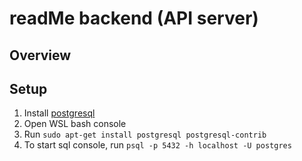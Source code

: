 # readMe backend (API server)

## Overview

## Setup

1. Install [postgresql](https://www.postgresql.org/download/windows/)
2. Open WSL bash console
3. Run `sudo apt-get install postgresql postgresql-contrib`
4. To start sql console, run `psql -p 5432 -h localhost -U postgres`
